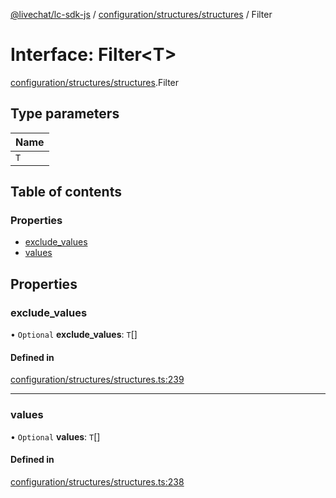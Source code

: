 [@livechat/lc-sdk-js](../README.md) / [configuration/structures/structures](../modules/configuration_structures_structures.md) / Filter

# Interface: Filter<T\>

[configuration/structures/structures](../modules/configuration_structures_structures.md).Filter

## Type parameters

| Name |
| :------ |
| `T` |

## Table of contents

### Properties

- [exclude\_values](configuration_structures_structures.Filter.md#exclude_values)
- [values](configuration_structures_structures.Filter.md#values)

## Properties

### exclude\_values

• `Optional` **exclude\_values**: `T`[]

#### Defined in

[configuration/structures/structures.ts:239](https://github.com/livechat/lc-sdk-js/blob/25e113d/src/configuration/structures/structures.ts#L239)

___

### values

• `Optional` **values**: `T`[]

#### Defined in

[configuration/structures/structures.ts:238](https://github.com/livechat/lc-sdk-js/blob/25e113d/src/configuration/structures/structures.ts#L238)
